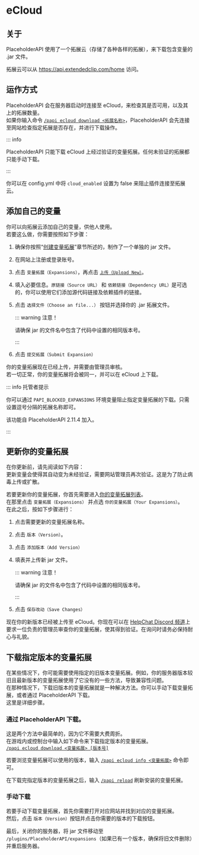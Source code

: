 # eCloud

## 关于

PlaceholderAPI 使用了一个拓展云（存储了各种各样的拓展），来下载包含变量的 .jar 文件。

拓展云可以从 https://api.extendedclip.com/home 访问。

## 运作方式

PlaceholderAPI 会在服务器启动时连接至 eCloud，来检查其是否可用，以及其上的拓展数量。  
如果你输入命令 [`/papi ecloud download <拓展名称>`](user-guides.commands.md#papi-ecloud-download)，PlaceholderAPI 会先连接至网站检查指定拓展是否存在，并进行下载操作。

::: info

PlaceholderAPI 只能下载 eCloud 上经过验证的变量拓展。任何未验证的拓展都只能手动下载。

:::

你可以在 config.yml 中将 `cloud_enabled` 设置为 false 来阻止插件连接至拓展云。

## 添加自己的变量

你可以向拓展云添加自己的变量，供他人使用。  
若要这么做，你需要按照如下步骤：

1. 确保你按照“[创建变量拓展](dev-guides.creating-a-placeholderexpansion.md#创建变量拓展)”章节所述的，制作了一个单独的 jar 文件。
2. 在网站上注册或登录账号。
3. 点击 `变量拓展（Expansions）`，再点击 [`上传（Upload New）`](https://api.extendedclip.com/manage/add/)。
4. 填入必要信息。`原链接（Source URL）` 和 `依赖链接（Dependency URL）`是可选的，你可以使用它们添加源代码链接及依赖插件的链接。
5. 点击 `选择文件（Choose an file...）` 按钮并选择你的 .jar 拓展文件。

    ::: warning 注意！

    请确保 jar 的文件名中包含了代码中设置的相同版本号。

    :::

6. 点击 `提交拓展（Submit Expansion）`

你的变量拓展现在已经上传，并需要由管理员审核。  
若一切正常，你的变量拓展将会被同一，并可以在 eCloud 上下载。

::: info 托管者提示

你可以通过 `PAPI_BLOCKED_EXPANSIONS` 环境变量阻止指定变量拓展的下载。只需设置逗号分隔的拓展名称即可。

该功能自 PlaceholderAPI 2.11.4 加入。

:::

## 更新你的变量拓展

在你更新前，请先阅读如下内容：  
更新变量会使得其自动变为未经验证，需要网站管理员再次验证。这是为了防止病毒上传或扩散。

若要更新你的变量拓展，你首先需要进入[你的变量拓展列表](https://api.extendedclip.com/manage/)。  
在那里点击 `变量拓展（Expansions）` 并点选 `你的变量拓展（Your Expansions）`。  
在此之后，按如下步骤进行：

1. 点击需要更新的变量拓展名称。
2. 点击 `版本（Version）`。
3. 点击 `添加版本（Add Version）`
4. 填表并上传新 jar 文件。

    ::: warning 注意！

    请确保 jar 的文件名中包含了代码中设置的相同版本号。

    :::

5. 点击 `保存改动（Save Changes）`

现在你的新版本已经被上传至 eCloud。你现在可以在 [HelpChat Discord 频道](https://discord.gg/helpchat)上要求一位负责的管理员审查你的变量拓展，使其得到验证。在询问时请务必保持耐心与礼貌。

## 下载指定版本的变量拓展

在某些情况下，你可能需要使用指定的旧版本变量拓展。例如，你的服务器版本较旧且最新版本的变量拓展使用了它没有的一些方法，导致兼容性问题。  
在那种情况下，下载旧版本的变量拓展就是一种解决方法。你可以手动下载变量拓展，或者通过 PlaceholderAPI 下载。  
这里是详细步骤。

### 通过 PlaceholderAPI 下载。

这是两个方法中最简单的，因为它不需要大费周折。  
在游戏内或控制台中输入如下命令来下载指定版本的变量拓展。  
[`/papi ecloud download <变量拓展> [版本号]`](user-guides.commands.md#papi-ecloud-download)

若要浏览变量拓展可以使用的版本，输入 [`/papi ecloud info <变量拓展>`](user-guides.commands.md#papi-ecloud-info) 命令即可。

在下载完指定版本的变量拓展之后，输入 [`/papi reload`](user-guides.commands.md#papi-reload) 刷新安装的变量拓展。

### 手动下载

若要手动下载变量拓展，首先你需要打开对应网站并找到对应的变量拓展。  
然后，点击 `版本（Version）`按钮并点击你需要的版本的下载按钮。

最后，关闭你的服务器，将 jar 文件移动至 `/plugins/PlaceholderAPI/expansions`（如果已有一个版本，确保将旧文件删除）并重启服务器。